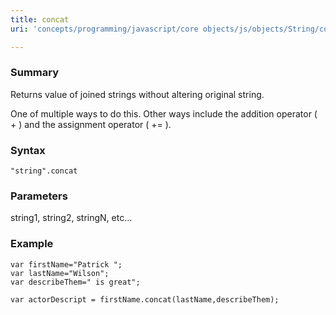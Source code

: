 ```yaml
---
title: concat
uri: 'concepts/programming/javascript/core objects/js/objects/String/concat'

---
```

### Summary

Returns value of joined strings without altering original string.

One of multiple ways to do this. Other ways include the addition operator ( + ) and the assignment operator ( += ).

### Syntax

``` {.js}
"string".concat
```

### Parameters

string1, string2, stringN, etc...

### Example

``` {.js}
var firstName="Patrick ";
var lastName="Wilson";
var describeThem=" is great";

var actorDescript = firstName.concat(lastName,describeThem);
```